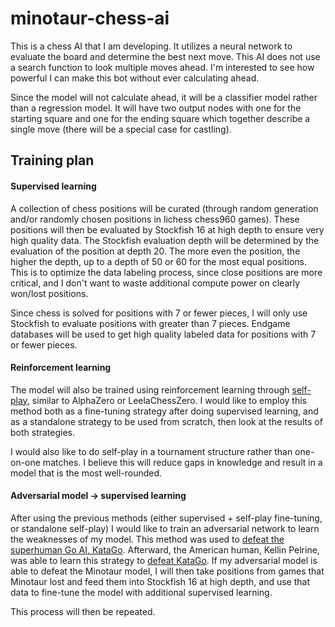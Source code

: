 # minotaur-chess-ai
This is a chess AI that I am developing. It utilizes a neural network to evaluate the board and determine the best next move. This AI does not use a search function to look multiple moves ahead. I'm interested to see how powerful I can make this bot without ever calculating ahead.

Since the model will not calculate ahead, it will be a classifier model rather than a regression model. It will have two output nodes with one for the starting square and one for the ending square which together describe a single move (there will be a special case for castling).

## Training plan
#### Supervised learning
A collection of chess positions will be curated (through random generation and/or randomly chosen positions in lichess chess960 games). These positions will then be evaluated by Stockfish 16 at high depth to ensure very high quality data. The Stockfish evaluation depth will be determined by the evaluation of the position at depth 20. The more even the position, the higher the depth, up to a depth of 50 or 60 for the most equal positions. This is to optimize the data labeling process, since close positions are more critical, and I don't want to waste additional compute power on clearly won/lost positions.

Since chess is solved for positions with 7 or fewer pieces, I will only use Stockfish to evaluate positions with greater than 7 pieces. Endgame databases will be used to get high quality labeled data for positions with 7 or fewer pieces.

#### Reinforcement learning
The model will also be trained using reinforcement learning through [self-play](https://en.wikipedia.org/wiki/Self-play), similar to AlphaZero or LeelaChessZero. I would like to employ this method both as a fine-tuning strategy after doing supervised learning, and as a standalone strategy to be used from scratch, then look at the results of both strategies.

I would also like to do self-play in a tournament structure rather than one-on-one matches. I believe this will reduce gaps in knowledge and result in a model that is the most well-rounded.

#### Adversarial model -> supervised learning
After using the previous methods (either supervised + self-play fine-tuning, or standalone self-play) I would like to train an adversarial network to learn the weaknesses of my model. This method was used to [defeat the superhuman Go AI, KataGo](https://arxiv.org/abs/2211.00241). Afterward, the American human, Kellin Pelrine, was able to learn this strategy to [defeat KataGo](https://arstechnica.com/information-technology/2023/02/man-beats-machine-at-go-in-human-victory-over-ai/). If my adversarial model is able to defeat the Minotaur model, I will then take positions from games that Minotaur lost and feed them into Stockfish 16 at high depth, and use that data to fine-tune the model with additional supervised learning.

This process will then be repeated.

